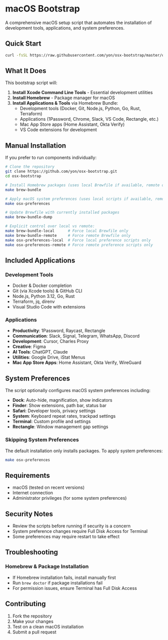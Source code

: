 # macOS Bootstrap

A comprehensive macOS setup script that automates the installation of development tools, applications, and system preferences.

## Quick Start

```bash
curl -fsSL https://raw.githubusercontent.com/yon/osx-bootstrap/master/osx-bootstrap.sh | bash
```

## What It Does

This bootstrap script will:

1. **Install Xcode Command Line Tools** - Essential development utilities
2. **Install Homebrew** - Package manager for macOS
3. **Install Applications & Tools** via Homebrew Bundle:
   - Development tools (Docker, Git, Node.js, Python, Go, Rust, Terraform)
   - Applications (1Password, Chrome, Slack, VS Code, Rectangle, etc.)
   - Mac App Store apps (Home Assistant, Okta Verify)
   - VS Code extensions for development

## Manual Installation

If you prefer to run components individually:

```bash
# Clone the repository
git clone https://github.com/yon/osx-bootstrap.git
cd osx-bootstrap

# Install Homebrew packages (uses local Brewfile if available, remote otherwise)
make brew-bundle

# Apply macOS system preferences (uses local scripts if available, remote otherwise)
make osx-preferences

# Update Brewfile with currently installed packages
make brew-bundle-dump

# Explicit control over local vs remote:
make brew-bundle-local      # Force local Brewfile only
make brew-bundle-remote     # Force remote Brewfile only
make osx-preferences-local  # Force local preference scripts only
make osx-preferences-remote # Force remote preference scripts only
```

## Included Applications

### Development Tools
- Docker & Docker completion
- Git (via Xcode tools) & GitHub CLI
- Node.js, Python 3.12, Go, Rust
- Terraform, jq, direnv
- Visual Studio Code with extensions

### Applications
- **Productivity**: 1Password, Raycast, Rectangle
- **Communication**: Slack, Signal, Telegram, WhatsApp, Discord
- **Development**: Cursor, Charles Proxy
- **Creative**: Figma
- **AI Tools**: ChatGPT, Claude
- **Utilities**: Google Drive, iStat Menus
- **Mac App Store Apps**: Home Assistant, Okta Verify, WireGuard

## System Preferences

The script optionally configures macOS system preferences including:

- **Dock**: Auto-hide, magnification, show indicators
- **Finder**: Show extensions, path bar, status bar
- **Safari**: Developer tools, privacy settings
- **System**: Keyboard repeat rates, trackpad settings
- **Terminal**: Custom profile and settings
- **Rectangle**: Window management gap settings

### Skipping System Preferences

The default installation only installs packages. To apply system preferences:

```bash
make osx-preferences
```

## Requirements

- macOS (tested on recent versions)
- Internet connection
- Administrator privileges (for some system preferences)

## Security Notes

- Review the scripts before running if security is a concern
- System preference changes require Full Disk Access for Terminal
- Some preferences may require restart to take effect

## Troubleshooting

### Homebrew & Package Installation
- If Homebrew installation fails, install manually first
- Run `brew doctor` if package installations fail
- For permission issues, ensure Terminal has Full Disk Access

## Contributing

1. Fork the repository
2. Make your changes
3. Test on a clean macOS installation
4. Submit a pull request

